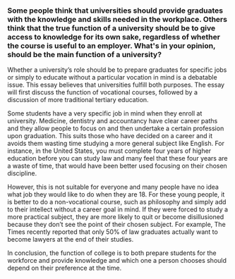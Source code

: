 ### Some people think that universities should provide graduates with the knowledge and skills needed in the workplace. Others think that the true function of a university should be to give access to knowledge for its own sake, regardless of whether the course is useful to an employer. What's in your opinion, should be the main function of a university?

Whether a university’s role should be to prepare graduates for specific jobs or simply to educate without a particular vocation in mind is a debatable issue. This essay believes that universities fulfill both purposes. The essay will first discuss the function of vocational courses, followed by a discussion of more traditional tertiary education.

Some students have a very specific job in mind when they enroll at university. Medicine, dentistry and accountancy have clear career paths and they allow people to focus on and then undertake a certain profession upon graduation. This suits those who have decided on a career and it avoids them wasting time studying a more general subject like English. For instance, in the United States, you must complete four years of higher education before you can study law and many feel that these four years are a waste of time, that would have been better used focusing on their chosen discipline.

However, this is not suitable for everyone and many people have no idea what job they would like to do when they are 18. For these young people, it is better to do a non-vocational course, such as philosophy and simply add to their intellect without a career goal in mind. If they were forced to study a more practical subject, they are more likely to quit or become disillusioned because they don’t see the point of their chosen subject. For example, The Times recently reported that only 50% of law graduates actually want to become lawyers at the end of their studies.

In conclusion, the function of college is to both prepare students for the workforce and provide knowledge and which one a person chooses should depend on their preference at the time.
